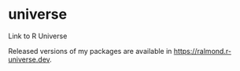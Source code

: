 # universe
Link to R Universe

Released versions of my packages are available in <https://ralmond.r-universe.dev>.

